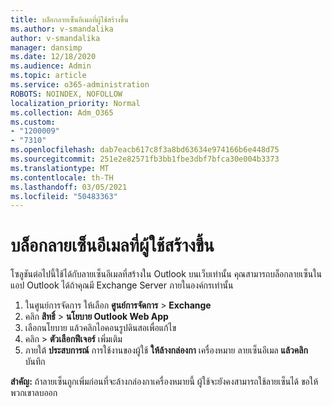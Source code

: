 ```yaml
---
title: บล็อกลายเซ็นอีเมลที่ผู้ใช้สร้างขึ้น
ms.author: v-smandalika
author: v-smandalika
manager: dansimp
ms.date: 12/18/2020
ms.audience: Admin
ms.topic: article
ms.service: o365-administration
ROBOTS: NOINDEX, NOFOLLOW
localization_priority: Normal
ms.collection: Adm_O365
ms.custom:
- "1200009"
- "7310"
ms.openlocfilehash: dab7eacb617c8f3a8bd63634e974166b6e448d75
ms.sourcegitcommit: 251e2e82571fb3bb1fbe3dbf7bfca30e004b3373
ms.translationtype: MT
ms.contentlocale: th-TH
ms.lasthandoff: 03/05/2021
ms.locfileid: "50483363"
---
```

# <a name="block-user-made-email-signatures"></a>บล็อกลายเซ็นอีเมลที่ผู้ใช้สร้างขึ้น

โซลูชันต่อไปนี้ใช้ได้กับลายเซ็นอีเมลที่สร้างใน Outlook บนเว็บเท่านั้น คุณสามารถบล็อกลายเซ็นในแอป Outlook ได้ถ้าคุณมี Exchange Server ภายในองค์กรเท่านั้น

1. ในศูนย์การจัดการ ให้เลือก **ศูนย์การจัดการ**  >  **Exchange**
2. คลิก **สิทธิ์**  >  **นโยบาย Outlook Web App**
3. เลือกนโยบาย แล้วคลิกไอคอนรูปดินสอเพื่อแก้ไข
4. คลิก  >  **ตัวเลือกฟีเจอร์** เพิ่มเติม
5. ภายใต้ **ประสบการณ์** การใช้งานของผู้ใช้ **ให้ล้างกล่องกา** เครื่องหมาย ลายเซ็นอีเมล **แล้วคลิก** บันทึก

**สําคัญ:** ถ้าลายเซ็นถูกเพิ่มก่อนที่จะล้างกล่องกาเครื่องหมายนี้ ผู้ใช้จะยังคงสามารถใช้ลายเซ็นได้ ขอให้พวกเขาลบออก
